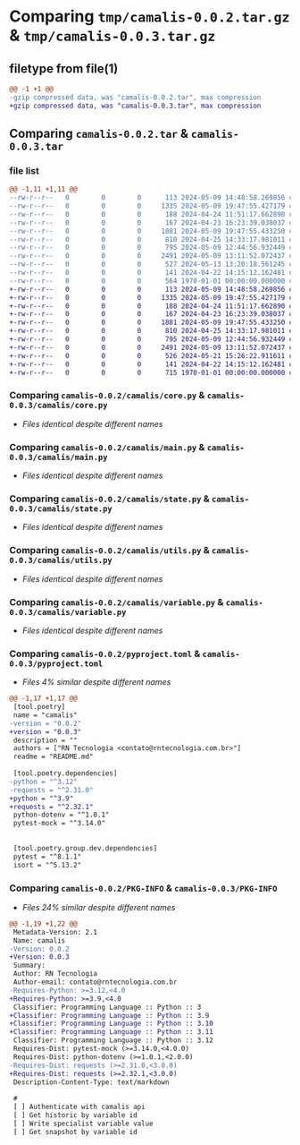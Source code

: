 # Comparing `tmp/camalis-0.0.2.tar.gz` & `tmp/camalis-0.0.3.tar.gz`

## filetype from file(1)

```diff
@@ -1 +1 @@
-gzip compressed data, was "camalis-0.0.2.tar", max compression
+gzip compressed data, was "camalis-0.0.3.tar", max compression
```

## Comparing `camalis-0.0.2.tar` & `camalis-0.0.3.tar`

### file list

```diff
@@ -1,11 +1,11 @@
--rw-r--r--   0        0        0      113 2024-05-09 14:48:58.269856 camalis-0.0.2/camalis/__init__.py
--rw-r--r--   0        0        0     1335 2024-05-09 19:47:55.427179 camalis-0.0.2/camalis/core.py
--rw-r--r--   0        0        0      188 2024-04-24 11:51:17.662890 camalis-0.0.2/camalis/event.py
--rw-r--r--   0        0        0      167 2024-04-23 16:23:39.038037 camalis-0.0.2/camalis/exceptions.py
--rw-r--r--   0        0        0     1881 2024-05-09 19:47:55.433250 camalis-0.0.2/camalis/main.py
--rw-r--r--   0        0        0      810 2024-04-25 14:33:17.981011 camalis-0.0.2/camalis/state.py
--rw-r--r--   0        0        0      795 2024-05-09 12:44:56.932449 camalis-0.0.2/camalis/utils.py
--rw-r--r--   0        0        0     2491 2024-05-09 13:11:52.072437 camalis-0.0.2/camalis/variable.py
--rw-r--r--   0        0        0      527 2024-05-13 13:20:18.561245 camalis-0.0.2/pyproject.toml
--rw-r--r--   0        0        0      141 2024-04-22 14:15:12.162481 camalis-0.0.2/README.md
--rw-r--r--   0        0        0      564 1970-01-01 00:00:00.000000 camalis-0.0.2/PKG-INFO
+-rw-r--r--   0        0        0      113 2024-05-09 14:48:58.269856 camalis-0.0.3/camalis/__init__.py
+-rw-r--r--   0        0        0     1335 2024-05-09 19:47:55.427179 camalis-0.0.3/camalis/core.py
+-rw-r--r--   0        0        0      188 2024-04-24 11:51:17.662890 camalis-0.0.3/camalis/event.py
+-rw-r--r--   0        0        0      167 2024-04-23 16:23:39.038037 camalis-0.0.3/camalis/exceptions.py
+-rw-r--r--   0        0        0     1881 2024-05-09 19:47:55.433250 camalis-0.0.3/camalis/main.py
+-rw-r--r--   0        0        0      810 2024-04-25 14:33:17.981011 camalis-0.0.3/camalis/state.py
+-rw-r--r--   0        0        0      795 2024-05-09 12:44:56.932449 camalis-0.0.3/camalis/utils.py
+-rw-r--r--   0        0        0     2491 2024-05-09 13:11:52.072437 camalis-0.0.3/camalis/variable.py
+-rw-r--r--   0        0        0      526 2024-05-21 15:26:22.911611 camalis-0.0.3/pyproject.toml
+-rw-r--r--   0        0        0      141 2024-04-22 14:15:12.162481 camalis-0.0.3/README.md
+-rw-r--r--   0        0        0      715 1970-01-01 00:00:00.000000 camalis-0.0.3/PKG-INFO
```

### Comparing `camalis-0.0.2/camalis/core.py` & `camalis-0.0.3/camalis/core.py`

 * *Files identical despite different names*

### Comparing `camalis-0.0.2/camalis/main.py` & `camalis-0.0.3/camalis/main.py`

 * *Files identical despite different names*

### Comparing `camalis-0.0.2/camalis/state.py` & `camalis-0.0.3/camalis/state.py`

 * *Files identical despite different names*

### Comparing `camalis-0.0.2/camalis/utils.py` & `camalis-0.0.3/camalis/utils.py`

 * *Files identical despite different names*

### Comparing `camalis-0.0.2/camalis/variable.py` & `camalis-0.0.3/camalis/variable.py`

 * *Files identical despite different names*

### Comparing `camalis-0.0.2/pyproject.toml` & `camalis-0.0.3/pyproject.toml`

 * *Files 4% similar despite different names*

```diff
@@ -1,17 +1,17 @@
 [tool.poetry]
 name = "camalis"
-version = "0.0.2"
+version = "0.0.3"
 description = ""
 authors = ["RN Tecnologia <contato@rntecnologia.com.br>"]
 readme = "README.md"
 
 [tool.poetry.dependencies]
-python = "^3.12"
-requests = "^2.31.0"
+python = "^3.9"
+requests = "^2.32.1"
 python-dotenv = "^1.0.1"
 pytest-mock = "^3.14.0"
 
 
 [tool.poetry.group.dev.dependencies]
 pytest = "^8.1.1"
 isort = "^5.13.2"
```

### Comparing `camalis-0.0.2/PKG-INFO` & `camalis-0.0.3/PKG-INFO`

 * *Files 24% similar despite different names*

```diff
@@ -1,19 +1,22 @@
 Metadata-Version: 2.1
 Name: camalis
-Version: 0.0.2
+Version: 0.0.3
 Summary: 
 Author: RN Tecnologia
 Author-email: contato@rntecnologia.com.br
-Requires-Python: >=3.12,<4.0
+Requires-Python: >=3.9,<4.0
 Classifier: Programming Language :: Python :: 3
+Classifier: Programming Language :: Python :: 3.9
+Classifier: Programming Language :: Python :: 3.10
+Classifier: Programming Language :: Python :: 3.11
 Classifier: Programming Language :: Python :: 3.12
 Requires-Dist: pytest-mock (>=3.14.0,<4.0.0)
 Requires-Dist: python-dotenv (>=1.0.1,<2.0.0)
-Requires-Dist: requests (>=2.31.0,<3.0.0)
+Requires-Dist: requests (>=2.32.1,<3.0.0)
 Description-Content-Type: text/markdown
 
 #
 [ ] Authenticate with camalis api
 [ ] Get historic by variable id
 [ ] Write specialist variable value
 [ ] Get snapshot by variable id
```


